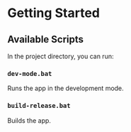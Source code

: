 # Getting Started

## Available Scripts

In the project directory, you can run:

### `dev-mode.bat`

Runs the app in the development mode.

### `build-release.bat`

Builds the app.
